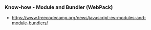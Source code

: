 ### Know-how - Module and Bundler (WebPack)
* https://www.freecodecamp.org/news/javascript-es-modules-and-module-bundlers/
